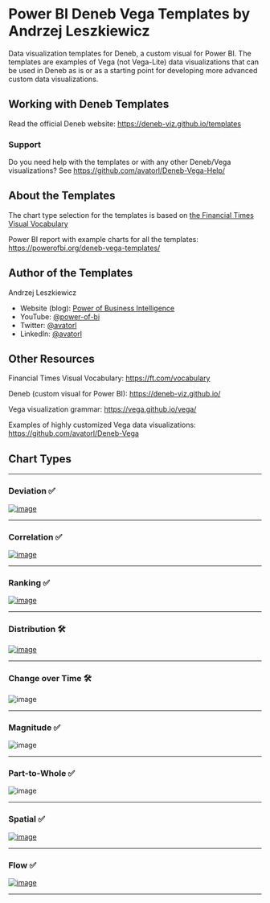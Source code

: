 # Power BI Deneb Vega Templates by Andrzej Leszkiewicz

Data visualization templates for Deneb, a custom visual for Power BI. The templates are examples of Vega (not Vega-Lite) data visualizations that can be used in Deneb as is or as a starting point for developing more advanced custom data visualizations.

## Working with Deneb Templates

Read the official Deneb website: https://deneb-viz.github.io/templates

### Support

Do you need help with the templates or with any other Deneb/Vega visualizations? See https://github.com/avatorl/Deneb-Vega-Help/

## About the Templates

The chart type selection for the templates is based on [the Financial Times Visual Vocabulary](https://github.com/Financial-Times/chart-doctor/tree/main/visual-vocabulary)

Power BI report with example charts for all the templates: https://powerofbi.org/deneb-vega-templates/

## Author of the Templates

Andrzej Leszkiewicz
- Website (blog): [Power of Business Intelligence](https://powerofbi.org/)
- YouTube: [@power-of-bi](https://www.youtube.com/@power-of-bi)
- Twitter: [@avatorl](https://twitter.com/avatorl)
- LinkedIn: [@avatorl](https://www.linkedin.com/in/avatorl/)

## Other Resources

Financial Times Visual Vocabulary: https://ft.com/vocabulary

Deneb (custom visual for Power BI): https://deneb-viz.github.io/

Vega visualization grammar: https://vega.github.io/vega/

Examples of highly customized Vega data visualizations: https://github.com/avatorl/Deneb-Vega

## Chart Types

---

### Deviation ✅

[![image](https://github.com/avatorl/Deneb-Vega-Templates/assets/59934292/febdddb3-0ec7-429f-afa2-9a28cb8a4b0b)](https://github.com/avatorl/Deneb-Vega-Templates/blob/main/deviation)

---

### Correlation ✅

[![image](https://github.com/avatorl/Deneb-Vega-Templates/assets/59934292/ec12bcb6-c4e6-40bb-bca1-6f3d7a45fd04)](https://github.com/avatorl/Deneb-Vega-Templates/tree/main/correlation)

---

### Ranking ✅

[![image](https://github.com/avatorl/Deneb-Vega-Templates/assets/59934292/cecf5523-6338-4ddc-82d4-66ca00a942bd)](https://github.com/avatorl/Deneb-Vega-Templates/tree/main/ranking)

---

### Distribution 🛠️

[![image](https://github.com/avatorl/Deneb-Vega-Templates/assets/59934292/1516292d-1e60-423c-8d0c-ab9ed5614f9e)](https://github.com/avatorl/Deneb-Vega-Templates/tree/main/distribution)

---

### Change over Time 🛠️

![image](https://github.com/avatorl/Deneb-Vega-Templates/assets/59934292/1612acac-b37f-4f4f-a4bb-cf9e9ce8ee85)

---

### Magnitude ✅

![image](https://github.com/avatorl/Deneb-Vega-Templates/assets/59934292/94ba7db4-53b7-4e73-9e88-16679b6baa53)

---

### Part-to-Whole ✅

![image](https://github.com/avatorl/Deneb-Vega-Templates/assets/59934292/4a4e30f8-23ae-4fc1-a2e2-f5d452fea5aa)

---

### Spatial ✅

[![image](https://github.com/avatorl/Deneb-Vega-Templates/assets/59934292/0d4390ac-66a2-44fc-b306-a0554b23602f)](https://github.com/avatorl/Deneb-Vega-Templates/tree/main/spatial)

---

### Flow ✅

[![image](https://github.com/avatorl/Deneb-Vega-Templates/assets/59934292/83a36f70-da2e-4579-8679-fb76223c9bb3)](https://github.com/avatorl/Deneb-Vega-Templates/blob/main/flow)

---
